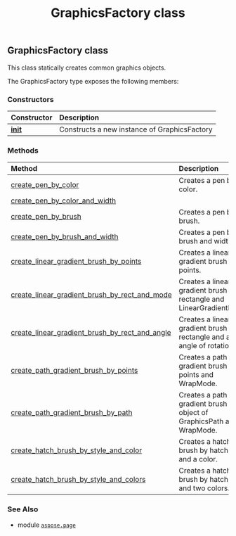 ﻿---
title: GraphicsFactory class
second_title: Aspose.Page for Python via .NET API References
description: 
type: docs
weight: 50
url: /python-net/aspose.page/graphicsfactory/
is_root: false
---

## GraphicsFactory class

This class statically creates common graphics objects.



The GraphicsFactory type exposes the following members:

### Constructors
| Constructor | Description |
| :- | :- |
| [__init__](/page/python-net/aspose.page/graphicsfactory/__init__/#) | Constructs a new instance of GraphicsFactory |


### Methods
| Method | Description |
| :- | :- |
| [create_pen_by_color](/page/python-net/aspose.page/graphicsfactory/create_pen_by_color/#aspose.pydrawing.Color) | Creates a pen by color. |
| [create_pen_by_color_and_width](/page/python-net/aspose.page/graphicsfactory/create_pen_by_color_and_width/#aspose.pydrawing.Color-float) |  |
| [create_pen_by_brush](/page/python-net/aspose.page/graphicsfactory/create_pen_by_brush/#aspose.pydrawing.Brush) | Creates a pen by brush. |
| [create_pen_by_brush_and_width](/page/python-net/aspose.page/graphicsfactory/create_pen_by_brush_and_width/#aspose.pydrawing.Brush-float) | Creates a pen by brush and width. |
| [create_linear_gradient_brush_by_points](/page/python-net/aspose.page/graphicsfactory/create_linear_gradient_brush_by_points/#aspose.pydrawing.PointF-aspose.pydrawing.PointF-aspose.pydrawing.Color-aspose.pydrawing.Color) | Creates a linear gradient brush by points. |
| [create_linear_gradient_brush_by_rect_and_mode](/page/python-net/aspose.page/graphicsfactory/create_linear_gradient_brush_by_rect_and_mode/#aspose.pydrawing.RectangleF-aspose.pydrawing.Color-aspose.pydrawing.Color-aspose.pydrawing.drawing2d.LinearGradientMode) | Creates a linear gradient brush by rectangle and LinearGradientMode. |
| [create_linear_gradient_brush_by_rect_and_angle](/page/python-net/aspose.page/graphicsfactory/create_linear_gradient_brush_by_rect_and_angle/#aspose.pydrawing.RectangleF-aspose.pydrawing.Color-aspose.pydrawing.Color-float) | Creates a linear gradient brush by rectangle and an angle of rotation. |
| [create_path_gradient_brush_by_points](/page/python-net/aspose.page/graphicsfactory/create_path_gradient_brush_by_points/#aspose.pydrawing.PointF[]-aspose.pydrawing.drawing2d.WrapMode) | Creates a path gradient brush by points and WrapMode. |
| [create_path_gradient_brush_by_path](/page/python-net/aspose.page/graphicsfactory/create_path_gradient_brush_by_path/#aspose.pydrawing.drawing2d.GraphicsPath) | Creates a path gradient brush by an object of GraphicsPath and WrapMode. |
| [create_hatch_brush_by_style_and_color](/page/python-net/aspose.page/graphicsfactory/create_hatch_brush_by_style_and_color/#aspose.pydrawing.drawing2d.HatchStyle-aspose.pydrawing.Color) | Creates a hatch brush by hatch style and a color. |
| [create_hatch_brush_by_style_and_colors](/page/python-net/aspose.page/graphicsfactory/create_hatch_brush_by_style_and_colors/#aspose.pydrawing.drawing2d.HatchStyle-aspose.pydrawing.Color-aspose.pydrawing.Color) | Creates a hatch brush by hatch style and two colors. |



### See Also
* module [`aspose.page`](..)
